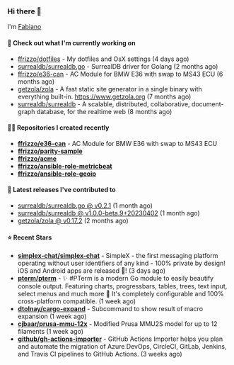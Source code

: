 ### Hi there 👋

I'm [Fabiano](https://ffrizzo.com)

#### 👷 Check out what I'm currently working on


- [ffrizzo/dotfiles](https://github.com/ffrizzo/dotfiles) - My dotfiles and OsX settings (4 days ago)
- [surrealdb/surrealdb.go](https://github.com/surrealdb/surrealdb.go) - SurrealDB driver for Golang (2 months ago)
- [ffrizzo/e36-can](https://github.com/ffrizzo/e36-can) - AC Module for BMW E36 with swap to MS43 ECU (6 months ago)
- [getzola/zola](https://github.com/getzola/zola) - A fast static site generator in a single binary with everything built-in. https://www.getzola.org (7 months ago)
- [surrealdb/surrealdb](https://github.com/surrealdb/surrealdb) - A scalable, distributed, collaborative, document-graph database, for the realtime web (8 months ago)

#### 👨‍💻 Repositories I created recently
- **[ffrizzo/e36-can](https://github.com/ffrizzo/e36-can)** - AC Module for BMW E36 with swap to MS43 ECU
- **[ffrizzo/parity-sample](https://github.com/ffrizzo/parity-sample)**
- **[ffrizzo/acme](https://github.com/ffrizzo/acme)**
- **[ffrizzo/ansible-role-metricbeat](https://github.com/ffrizzo/ansible-role-metricbeat)**
- **[ffrizzo/ansible-role-geoip](https://github.com/ffrizzo/ansible-role-geoip)**

#### 🚀 Latest releases I've contributed to


- [surrealdb/surrealdb.go @ v0.2.1](https://github.com/surrealdb/surrealdb.go/releases/tag/v0.2.1) (1 month ago)
- [surrealdb/surrealdb @ v1.0.0-beta.9&#43;20230402](https://github.com/surrealdb/surrealdb/releases/tag/v1.0.0-beta.9%2B20230402) (1 month ago)
- [getzola/zola @ v0.17.2](https://github.com/getzola/zola/releases/tag/v0.17.2) (2 months ago)

#### ⭐ Recent Stars


- **[simplex-chat/simplex-chat](https://github.com/simplex-chat/simplex-chat)** - SimpleX - the first messaging platform operating without user identifiers of any kind - 100% private by design! iOS and Android apps are released 📱! (3 days ago)
- **[pterm/pterm](https://github.com/pterm/pterm)** - ✨ #PTerm is a modern Go module to easily beautify console output. Featuring charts, progressbars, tables, trees, text input, select menus and much more 🚀 It&#39;s completely configurable and 100% cross-platform compatible. (1 week ago)
- **[dtolnay/cargo-expand](https://github.com/dtolnay/cargo-expand)** - Subcommand to show result of macro expansion (1 week ago)
- **[cjbaar/prusa-mmu-12x](https://github.com/cjbaar/prusa-mmu-12x)** - Modified Prusa MMU2S model for up to 12 filaments (1 week ago)
- **[github/gh-actions-importer](https://github.com/github/gh-actions-importer)** - GitHub Actions Importer helps you plan and automate the migration of Azure DevOps, CircleCI, GitLab, Jenkins, and Travis CI pipelines to GitHub Actions. (3 weeks ago)
